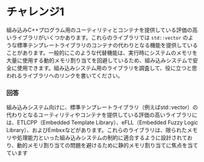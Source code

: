 # チャレンジ1

組み込みC++プログラム用のユーティリティとコンテナを提供している評価の高いライブラリがいくつかあります。これらのライブラリでは `std::vector` のような標準テンプレートライブラリのコンテナの代わりとなる機能を提供していることがあります。一般的にこのような代替機能は、実行時にシステムのメモリを大量に使用する動的メモリ割り当てを回避しているため、組み込みシステムで安全に使用できます。組み込みシステム用のライブラリを調査して、役に立つと思われるライブラリへのリンクを書いてください。

### 回答
組み込みシステム向けに、標準テンプレートライブラリ（例えばstd::vector）の代わりとなるユーティリティやコンテナを提供している評価の高いライブラリには、ETLCPP（Embedded Template Library）、eFLL（Embedded Fuzzy Logic Library）、およびEmbxxなどがあります。これらのライブラリは、限られたメモリや処理能力といった組み込みシステムの制約に適合するように設計されており、動的メモリ割り当ての問題を避けるために静的メモリ割り当てに焦点を当てています